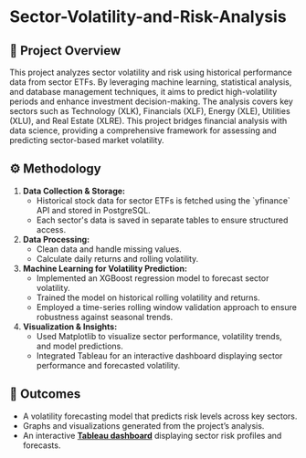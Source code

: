 # Sector-Volatility-and-Risk-Analysis

<h2 align="left">📌 Project Overview</h2>
This project analyzes sector volatility and risk using historical performance data from sector ETFs. By leveraging machine learning, statistical analysis, and database management techniques, it aims to predict high-volatility periods and enhance investment decision-making. The analysis covers key sectors such as Technology (XLK), Financials (XLF), Energy (XLE), Utilities (XLU), and Real Estate (XLRE). This project bridges financial analysis with data science, providing a comprehensive framework for assessing and predicting sector-based market volatility.

<h2 align="left">⚙️ Methodology</h2>
<ol>
    <li><strong>Data Collection & Storage:</strong> 
      <ul>
        <li>Historical stock data for sector ETFs is fetched using the `yfinance` API and stored in PostgreSQL.</li> 
        <li>Each sector's data is saved in separate tables to ensure structured access.</li>
      </ul>
    </li>
    <li><strong>Data Processing:</strong>
        <ul>
            <li>Clean data and handle missing values.</li>
            <li>Calculate daily returns and rolling volatility.</li>
        </ul>
    </li>
    <li><strong>Machine Learning for Volatility Prediction:</strong>
        <ul>
            <li>Implemented an XGBoost regression model to forecast sector volatility.</li>
            <li>Trained the model on historical rolling volatility and returns.</li>
            <li>Employed a time-series rolling window validation approach to ensure robustness against seasonal trends.</li>
        </ul>
    </li>
    <li><strong>Visualization & Insights:</strong>
        <ul>
            <li>Used Matplotlib to visualize sector performance, volatility trends, and model predictions.</li>
            <li>Integrated Tableau for an interactive dashboard displaying sector performance and forecasted volatility.</li>
        </ul>
</ol>

<h2 align="left">🎯 Outcomes</h2>
<ul>
    <li>A volatility forecasting model that predicts risk levels across key sectors.</li>
    <li>Graphs and visualizations generated from the project’s analysis.</li>
    <li>An interactive <strong><a href="https://public.tableau.com/views/Book1_17403900532660/SectorVolatility?:language=en-US&publish=yes&:sid=&:display_count=n&:origin=viz_share_link" target="_blank">Tableau dashboard</a></strong> displaying sector risk profiles and forecasts.</li>
</ul>
